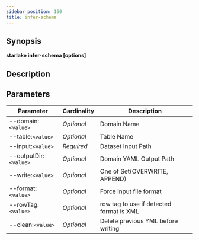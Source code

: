 ```yaml
---
sidebar_position: 160
title: infer-schema
---
```



## Synopsis

**starlake infer-schema [options]**

## Description


## Parameters

Parameter|Cardinality|Description
---|---|---
--domain:`<value>`|*Optional*|Domain Name
--table:`<value>`|*Optional*|Table Name
--input:`<value>`|*Required*|Dataset Input Path
--outputDir:`<value>`|*Optional*|Domain YAML Output Path
--write:`<value>`|*Optional*|One of Set(OVERWRITE, APPEND)
--format:`<value>`|*Optional*|Force input file format
--rowTag:`<value>`|*Optional*|row tag to use if detected format is XML
--clean:`<value>`|*Optional*|Delete previous YML before writing

